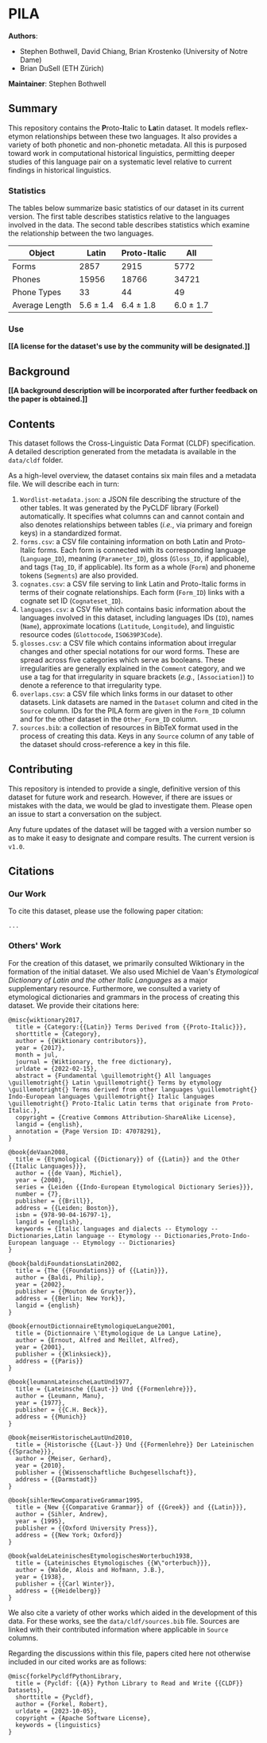 # PILA

**Authors**:
* Stephen Bothwell, David Chiang, Brian Krostenko (University of Notre Dame)
* Brian DuSell (ETH Zürich)

**Maintainer**: Stephen Bothwell

## Summary

This repository contains the **P**roto-**I**talic to **La**tin dataset. 
It models reflex-etymon relationships between these two languages. 
It also provides a variety of both phonetic and non-phonetic metadata.
All this is purposed toward work in computational historical linguistics, 
permitting deeper studies of this language pair on a systematic level relative to 
current findings in historical linguistics. 

### Statistics

The tables below summarize basic statistics of our dataset in its current version.
The first table describes statistics relative to the languages involved in the data.
The second table describes statistics which examine the relationship between the two languages.

| Object         | Latin     | Proto-Italic | All       |
|----------------|-----------|--------------|-----------|
| Forms          | 2857      | 2915         | 5772      |
| Phones         | 15956     | 18766        | 34721     |
| Phone Types    | 33        | 44           | 49        |
| Average Length | 5.6 ± 1.4 | 6.4 ± 1.8    | 6.0 ± 1.7 |

### Use 

**[[A license for the dataset's use by the community will be designated.]]**

## Background

**[[A background description will be incorporated after further feedback on the paper is obtained.]]**

## Contents

This dataset follows the Cross-Linguistic Data Format (CLDF) specification. 
A detailed description generated from the metadata is available in the `data/cldf` folder.

As a high-level overview, the dataset contains six main files and a metadata file. 
We will describe each in turn:
1. `Wordlist-metadata.json`: a JSON file describing the structure of the other tables. 
It was generated by the PyCLDF library (Forkel) automatically.
It specifies what columns can and cannot contain and also denotes relationships between tables 
(*i.e.*, via primary and foreign keys) in a standardized format.
2. `forms.csv`: a CSV file containing information on both Latin and Proto-Italic forms.
Each form is connected with its corresponding language (`Language_ID`), meaning (`Parameter_ID`), 
gloss (`Gloss_ID`, if applicable), and tags (`Tag_ID`, if applicable). 
Its form as a whole (`Form`) and phoneme tokens (`Segments`) are also provided.
3. `cognates.csv`: a CSV file serving to link Latin and Proto-Italic forms in terms of their cognate relationships. 
Each form (`Form_ID`) links with a cognate set ID (`Cognateset_ID`).
4. `languages.csv`: a CSV file which contains basic information about the languages involved in this dataset, 
including languages IDs (`ID`), names (`Name`), approximate locations (`Latitude`, `Longitude`), and linguistic resource codes (`Glottocode`, `ISO639P3Code`).
5. `glosses.csv`: a CSV file which contains information about irregular changes and other special notations for our word forms. 
These are spread across five categories which serve as booleans. 
These irregularities are generally explained in the `Comment` category,
and we use a tag for that irregularity in square brackets (*e.g.*, `[Association]`) to denote a reference to that irregularity type.
6. `overlaps.csv`: a CSV file which links forms in our dataset to other datasets. 
Link datasets are named in the `Dataset` column and cited in the `Source` column. 
IDs for the PILA form are given in the `Form_ID` column and for the other dataset in the `Other_Form_ID` column.
7. `sources.bib`: a collection of resources in BibTeX format used in the process of creating this data. 
Keys in any `Source` column of any table of the dataset should cross-reference a key in this file.

## Contributing

This repository is intended to provide a single, definitive version of this dataset for future work and research. 
However, if there are issues or mistakes with the data, we would be glad to investigate them. 
Please open an issue to start a conversation on the subject. 

Any future updates of the dataset will be tagged with a version number so as to make it easy to designate and compare results. 
The current version is `v1.0`.

## Citations

### Our Work

To cite this dataset, please use the following paper citation:

```
...
```

### Others' Work

For the creation of this dataset, we primarily consulted Wiktionary in the formation of the initial dataset. 
We also used Michiel de Vaan's *Etymological Dictionary of Latin and the other Italic Languages* as a major supplementary resource.
Furthermore, we consulted a variety of etymological dictionaries and grammars in the process of creating this dataset.
We provide their citations here:

```
@misc{wiktionary2017,
  title = {Category:{{Latin}} Terms Derived from {{Proto-Italic}}},
  shorttitle = {Category},
  author = {{Wiktionary contributors}},
  year = {2017},
  month = jul,
  journal = {Wiktionary, the free dictionary},
  urldate = {2022-02-15},
  abstract = {Fundamental \guillemotright{} All languages \guillemotright{} Latin \guillemotright{} Terms by etymology \guillemotright{} Terms derived from other languages \guillemotright{} Indo-European languages \guillemotright{} Italic languages \guillemotright{} Proto-Italic Latin terms that originate from Proto-Italic.},
  copyright = {Creative Commons Attribution-ShareAlike License},
  langid = {english},
  annotation = {Page Version ID: 47078291},
}

@book{deVaan2008,
  title = {Etymological {{Dictionary}} of {{Latin}} and the Other {{Italic Languages}}},
  author = {{de Vaan}, Michiel},
  year = {2008},
  series = {Leiden {{Indo-European Etymological Dictionary Series}}},
  number = {7},
  publisher = {{Brill}},
  address = {{Leiden; Boston}},
  isbn = {978-90-04-16797-1},
  langid = {english},
  keywords = {Italic languages and dialects -- Etymology -- Dictionaries,Latin language -- Etymology -- Dictionaries,Proto-Indo-European language -- Etymology -- Dictionaries}
}

@book{baldiFoundationsLatin2002,
  title = {The {{Foundations}} of {{Latin}}},
  author = {Baldi, Philip},
  year = {2002},
  publisher = {{Mouton de Gruyter}},
  address = {{Berlin; New York}},
  langid = {english}
}

@book{ernoutDictionnaireEtymologiqueLangue2001,
  title = {Dictionnaire \'Etymologique de La Langue Latine},
  author = {Ernout, Alfred and Meillet, Alfred},
  year = {2001},
  publisher = {{Klinksieck}},
  address = {{Paris}}
}

@book{leumannLateinscheLautUnd1977,
  title = {Lateinsche {{Laut-}} Und {{Formenlehre}}},
  author = {Leumann, Manu},
  year = {1977},
  publisher = {{C.H. Beck}},
  address = {{Munich}}
}

@book{meiserHistorischeLautUnd2010,
  title = {Historische {{Laut-}} Und {{Formenlehre}} Der Lateinischen {{Sprache}}},
  author = {Meiser, Gerhard},
  year = {2010},
  publisher = {{Wissenschaftliche Buchgesellschaft}},
  address = {{Darmstadt}}
}

@book{sihlerNewComparativeGrammar1995,
  title = {New {{Comparative Grammar}} of {{Greek}} and {{Latin}}},
  author = {Sihler, Andrew},
  year = {1995},
  publisher = {{Oxford University Press}},
  address = {{New York; Oxford}}
}

@book{waldeLateinischesEtymologischesWorterbuch1938,
  title = {Lateinisches Etymologisches {{W\"orterbuch}}},
  author = {Walde, Alois and Hofmann, J.B.},
  year = {1938},
  publisher = {{Carl Winter}},
  address = {{Heidelberg}}
}
```

We also cite a variety of other works which aided in the development of this data. 
For these works, see the `data/cldf/sources.bib` file. 
Sources are linked with their contributed information where applicable in `Source` columns.

Regarding the discussions within this file, papers cited here not otherwise included in our cited works are as follows:

``` 
@misc{forkelPycldfPythonLibrary,
  title = {Pycldf: {{A}} Python Library to Read and Write {{CLDF}} Datasets},
  shorttitle = {Pycldf},
  author = {Forkel, Robert},
  urldate = {2023-10-05},
  copyright = {Apache Software License},
  keywords = {linguistics}
}
```